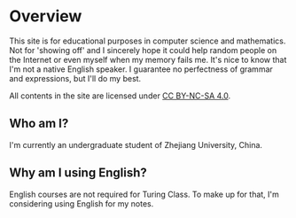 # Overview

This site is for educational purposes in computer science and mathematics. Not for 'showing off' and I sincerely hope it could help random people on the Internet or even myself when my memory fails me. It's nice to know that I'm not a native English speaker. I guarantee no perfectness of grammar and expressions, but I'll do my best.

All contents in the site are licensed under [CC BY-NC-SA 4.0](https://creativecommons.org/licenses/by-nc-sa/4.0/).

## Who am I?

I'm currently an undergraduate student of Zhejiang University, China.

## Why am I using English?

English courses are not required for Turing Class. To make up for that, I'm considering using English for my notes.
